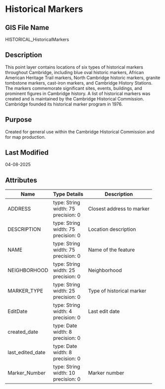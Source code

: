 # Historical Markers
## GIS File Name
HISTORICAL_HistoricalMarkers
## Description
<DIV STYLE="text-align:Left;"><DIV><DIV><P><SPAN>This point layer contains locations of six types of historical markers throughout Cambridge, including blue oval historic markers, African American Heritage Trail markers, North Cambridge historic markers, granite tombstone markers, cast-iron markers, and Cambridge History Stations. The markers commemorate significant sites, events, buildings, and prominent figures in Cambridge history. A list of historical markers was created and is maintained by the Cambridge Historical Commission. Cambridge founded its historical marker program in 1976.</SPAN></P></DIV></DIV></DIV>

## Purpose
Created for general use within the Cambridge Historical Commission and for map production.
## Last Modified
04-08-2025
## Attributes
|Name|Type Details|Description|
|----|------------|-----------|
|ADDRESS|type: String<br/>width: 75<br/>precision: 0|Closest address to marker|
|DESCRIPTION|type: String<br/>width: 75<br/>precision: 0|Location description|
|NAME|type: String<br/>width: 75<br/>precision: 0|Name of the feature|
|NEIGHBORHOOD|type: String<br/>width: 25<br/>precision: 0|Neighborhood|
|MARKER_TYPE|type: String<br/>width: 25<br/>precision: 0|Type of historical marker|
|EditDate|type: String<br/>width: 4<br/>precision: 0|Last edit date|
|created_date|type: Date<br/>width: 8<br/>precision: 0||
|last_edited_date|type: Date<br/>width: 8<br/>precision: 0||
|Marker_Number|type: String<br/>width: 10<br/>precision: 0|Marker number|
